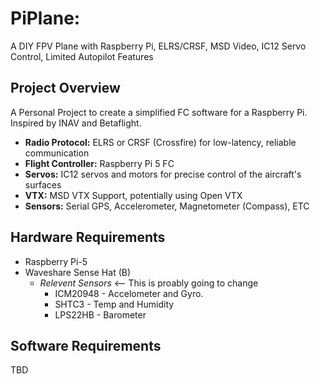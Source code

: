 # PiPlane:
A DIY FPV Plane with Raspberry Pi, ELRS/CRSF, MSD Video, IC12 Servo Control, Limited Autopilot Features

## Project Overview

A Personal Project to create a simplified FC software for a Raspberry Pi. Inspired by INAV and Betaflight.

- **Radio Protocol:** ELRS or CRSF (Crossfire) for low-latency, reliable communication
- **Flight Controller:** Raspberry Pi 5 FC
- **Servos:** IC12 servos and motors for precise control of the aircraft's surfaces
- **VTX:** MSD VTX Support, potentially using Open VTX
- **Sensors:** Serial GPS, Accelerometer, Magnetometer (Compass), ETC 

## Hardware Requirements
- Raspberry Pi-5
- Waveshare Sense Hat (B)
  - *Relevent Sensors* <-- This is proably going to change
    - ICM20948 - Accelometer and Gyro.
    - SHTC3 - Temp and Humidity
    - LPS22HB - Barometer

## Software Requirements
TBD
